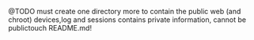 @TODO must create one directory more to contain the public web (and chroot) devices,log and sessions contains private information, cannot be publictouch README.md!
